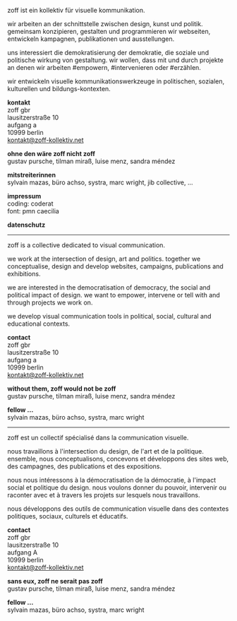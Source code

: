 <a id="de"></a>

zoff ist ein kollektiv für visuelle kommunikation.

wir arbeiten an der schnittstelle zwischen design, kunst und politik. gemeinsam konzipieren, gestalten und programmieren wir webseiten, entwickeln kampagnen, publikationen und ausstellungen.

uns interessiert die demokratisierung der demokratie, die soziale und politische wirkung von gestaltung. wir wollen, dass mit und durch projekte an denen wir arbeiten #empowern, #intervenieren oder #erzählen.

wir entwickeln visuelle kommunikationswerkzeuge in politischen, sozialen, kulturellen und bildungs-kontexten.

**kontakt**\
zoff gbr\
lausitzerstraße 10\
aufgang a\
10999 berlin\
[kontakt@zoff-kollektiv.net](<mailto: kontakt@zoff-kollektiv.net>)

**ohne den wäre zoff nicht zoff**\
gustav pursche, tilman miraß, luise menz, sandra méndez

**mitstreiterinnen**\
sylvain mazas, büro achso, systra, marc wright, jib collective, ...

**impressum**\
coding: coderat\
font: pmn caecilia

**datenschutz**

- - -

<a id="en"></a>

zoff is a collective dedicated to visual communication.

we work at the intersection of design, art and politics. together we conceptualise, design and develop websites, campaigns, publications and exhibitions.

we are interested in the democratisation of democracy, the social and political impact of design. we want to empower, intervene or tell with and through projects we work on.

we develop visual communication tools in political, social, cultural and educational contexts.

**contact**\
zoff gbr\
lausitzerstraße 10\
aufgang a\
10999 berlin\
[kontakt@zoff-kollektiv.net](<mailto: kontakt@zoff-kollektiv.net>)

**without them, zoff would not be zoff**\
gustav pursche, tilman miraß, luise menz, sandra méndez

**fellow ...**\
sylvain mazas, büro achso, systra, marc wright

- - -

<a id="fr"></a>

zoff est un collectif spécialisé dans la communication visuelle.

nous travaillons à l'intersection du design, de l'art et de la politique. ensemble, nous conceptualisons, concevons et développons des sites web, des campagnes, des publications et des expositions.

nous nous intéressons à la démocratisation de la démocratie, à l'impact social et politique du design. nous voulons donner du pouvoir, intervenir ou raconter avec et à travers les projets sur lesquels nous travaillons.

nous développons des outils de communication visuelle dans des contextes politiques, sociaux, culturels et éducatifs.

**contact**\
zoff gbr\
lausitzerstraße 10\
aufgang A\
10999 berlin\
[kontakt@zoff-kollektiv.net](<mailto: kontakt@zoff-kollektiv.net>)

**sans eux, zoff ne serait pas zoff**\
gustav pursche, tilman miraß, luise menz, sandra méndez

**fellow ...**\
sylvain mazas, büro achso, systra, marc wright